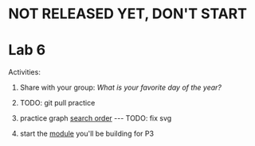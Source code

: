 # NOT RELEASED YET, DON'T START

# Lab 6

Activities:

1. Share with your group: *What is your favorite day of the year?*

2. TODO: git pull practice

3. practice graph [search order](./bfs-vs-dfs) --- TODO: fix svg

4. start the [module](./dfs-class) you'll be building for P3
